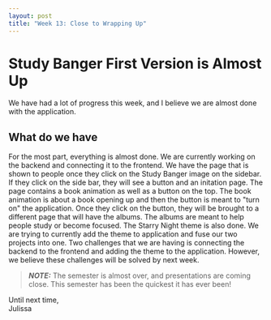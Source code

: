 ```yaml
---
layout: post
title: "Week 13: Close to Wrapping Up" 
---
```


# Study Banger First Version is Almost Up
We have had a lot of progress this week, and I believe we are almost done with the application. 

## What do we have
For the most part, everything is almost done. We are currently working on the backend and connecting it to the frontend. We have the page that is shown to people once they click on the Study Banger image on the sidebar. If they click on the side bar, they will see a button and an initation page. The page contains a book animation as well as a button on the top. The book animation is about a book opening up and then the button is meant to "turn on" the application. Once they click on the button, they will be brought to a different page that will have the albums. The albums are meant to help people study or become focused. The Starry Night theme is also done. We are trying to currently add the theme to application and fuse our two projects into one. Two challenges that we are having is connecting the backend to the frontend and adding the theme to the application. However, we believe these challenges will be solved by next week. 
<!--more-->

> **_NOTE:_** The semester is almost over, and presentations are coming close. This semester has been the quickest it has ever been! 

Until next time, 
<br/> Julissa